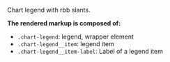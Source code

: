 Chart legend with rbb slants.

**The rendered markup is composed of:**

- `.chart-legend`: legend, wrapper element
- `.chart-legend__item`: legend item
- `.chart-legend__item-label`: Label of a legend item
